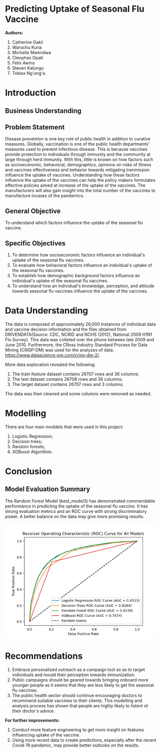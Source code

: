 # **Predicting Uptake of Seasonal Flu Vaccine**
**Authors:**
1. Catherine Gakii
2. Waruchu Kuria
3. Michelle Mwendwa 
4. Cleophas Opati 
5. Felix Awino  
6. Steven Kalungu
7. Tobias Ng'ong'a.

# **Introduction**

## **Business Understanding**

## **Problem Statement**

Disease prevention is one key role of public health in addition to curative measures. Globally, vaccination is one of the public health departments' measures used to prevent infectious disease. This is because vaccines provide protection to individuals through immunity and the community at large through herd immunity. With this, little is known on how factors such as socioeconomic, behavioral, demographics, opinions on risks of illness and vaccines effectiveness and behavior towards mitigating tranmission influence the uptake of vaccines. 
Understanding how these factors influence the uptake of the vaccines can help the policy makers formulates effective policies aimed at increase of the uptake of the vaccines. The manufacturers will also gain insight into the total number of the vaccines to manufacture incases of the pandemics.

## **General Objective**

To understand which factors influence the uptake of the seasonal flu vaccine.

## **Specific Objectives**
1. To determine how socioeconomic factors influence an individual's uptake of the seasonal flu vaccines.
2. To evaluate how behavioral factors influence an individual's uptake of the seasonal flu vaccines.
3. To establish how demographic background factors influence an individual's uptake of the seasonal flu vaccines.
4. To understand how an individual's knowledge, perception, and attitude towards seasonal flu vaccines influence the uptake of the vaccines.


# **Data Understanding**
The data is composed of approximately 26,000 instances of individual data and vaccine decision information and the files obtained from DRIVENDATA(Source: CDC, NCRID and NCHS (2012), National 2009 H1N1 Flu Survey). This data was colleted over the phone between late 2009 and June 2010. Furthermore, the CRoss Industry Standard Process for Data Mining (CRISP-DM) was used for the analyzes of data. https://www.datascience-pm.com/crisp-dm-2/.

More data exploration revealed the following:

1. The train feature dataset contains 26707 rows and 36 columns;
2. The test dataset contains 26708 rows and 36 columns;
3. The target dataset contains 26707 rows and 3 columns.

The data was then cleaned and some columns were removed as needed.  

# **Modelling**
There are four main moddels that were used in this project:
1. Logistic Regression;
2. Decision trees;
3. Random forests;
4. XGBoost Algorithim.

# **Conclusion**
## **Model Evaluation Summary**
The Random Forest Model (best_model3) has demonstrated commendable performance in predicting the uptake of the seasonal flu vaccine. It has strong evaluation metrics and an ROC curve with strong discriminatory power. A better balance on the data may give more promising results.

![all models roc curve](images/all_roc_curve.png)

# **Recommendations**
1. Embrace personalized outreach as a campaign tool so as to target individuals and mould their perception towards immunization.
2. Public campaigns should be geared towards bringing onboard more younger people as it seems that they are less likely to get the seasonal flu vaccines.
3. The public health sector should continue encouraging doctors to recommend suitable vaccines to their clients. This modelling and analysis process has shown that people are highly likely to listent ot their doctor's advice.

**For further improvements:**
1. Conduct more feature engineering to get more insight on features influencing uptake of the vaccine.
2. Using more recent data to create predictions, especially after the recent Covid-19 pandemic, may provide better outlooks on the results.





